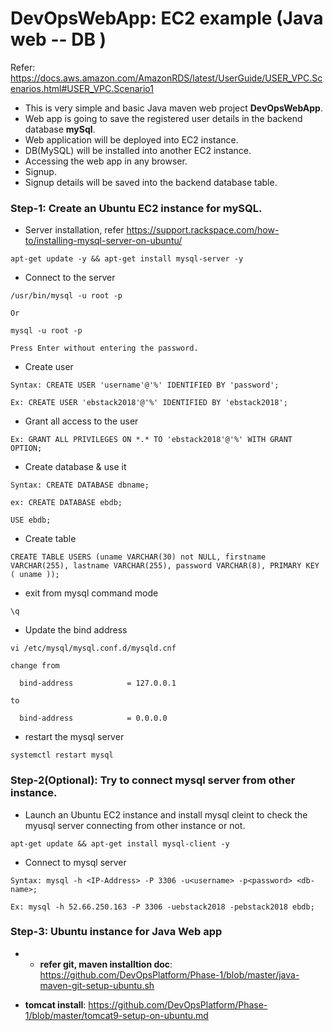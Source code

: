 # DevOpsWebApp: EC2 example (Java web -- DB )

Refer: https://docs.aws.amazon.com/AmazonRDS/latest/UserGuide/USER_VPC.Scenarios.html#USER_VPC.Scenario1

* This is very simple and basic Java maven web project **DevOpsWebApp**.
* Web app is going to save the registered user details in the backend database **mySql**.
* Web application will be deployed into EC2 instance.
* DB(MySQL) will be installed into another EC2 instance.
* Accessing the web app in any browser.
* Signup.
* Signup details will be saved into the backend database table.

### Step-1: Create an Ubuntu EC2 instance for mySQL.

   * Server installation, refer https://support.rackspace.com/how-to/installing-mysql-server-on-ubuntu/

    apt-get update -y && apt-get install mysql-server -y
    
   * Connect to the server
   
    /usr/bin/mysql -u root -p  
    
    Or
    
    mysql -u root -p
    
    Press Enter without entering the password.
    
   * Create user
   
    Syntax: CREATE USER 'username'@'%' IDENTIFIED BY 'password';
    
    Ex: CREATE USER 'ebstack2018'@'%' IDENTIFIED BY 'ebstack2018';    
    
   * Grant all access to the user
    
    Ex: GRANT ALL PRIVILEGES ON *.* TO 'ebstack2018'@'%' WITH GRANT OPTION;
    
   * Create database & use it
   
    Syntax: CREATE DATABASE dbname;
    
    ex: CREATE DATABASE ebdb;
    
    USE ebdb;
    
   * Create table
   
    CREATE TABLE USERS (uname VARCHAR(30) not NULL, firstname VARCHAR(255), lastname VARCHAR(255), password VARCHAR(8), PRIMARY KEY ( uname ));

   * exit from mysql command mode
   
    \q
    
   * Update the bind address 
   
    vi /etc/mysql/mysql.conf.d/mysqld.cnf
    
    change from
    
      bind-address            = 127.0.0.1
    
    to
    
      bind-address            = 0.0.0.0
      
   * restart the mysql server
   
    systemctl restart mysql
     
     
### Step-2(Optional): Try to connect mysql server from other instance.

   * Launch an Ubuntu EC2 instance and install mysql cleint to check the myusql server connecting from other instance or not.
   
    apt-get update && apt-get install mysql-client -y
    
   * Connect to mysql server
   
    Syntax: mysql -h <IP-Address> -P 3306 -u<username> -p<password> <db-name>;
    
    Ex: mysql -h 52.66.250.163 -P 3306 -uebstack2018 -pebstack2018 ebdb;
    
### Step-3: Ubuntu instance for Java Web app

   * * **refer git, maven installtion doc**: https://github.com/DevOpsPlatform/Phase-1/blob/master/java-maven-git-setup-ubuntu.sh
   
   * **tomcat install**: https://github.com/DevOpsPlatform/Phase-1/blob/master/tomcat9-setup-on-ubuntu.md
   
   
    
    



















